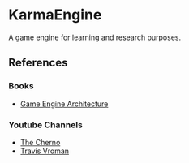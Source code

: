 KarmaEngine
===========

A game engine for learning and research purposes.

References
-----------

### Books
* [Game Engine Architecture](https://www.gameenginebook.com/)

### Youtube Channels
* [The Cherno](https://www.youtube.com/user/TheChernoProject)
* [Travis Vroman](https://www.youtube.com/user/barzahd512)

